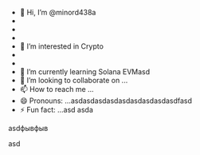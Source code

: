 
















































- 👋 Hi, I’m @minord438a
- 
- 
- 
- 👀 I’m interested in Crypto
- 
- 
- 🌱 I’m currently learning Solana EVMasd
- 💞️ I’m looking to collaborate on ...
- 📫 How to reach me ...
- 😄 Pronouns: ...asdasdasdasdasdasdasdasdasdfasd
- ⚡ Fun fact: ...asd
asda
<!---asdasdasdasdasdasddasddd
minord438/minord438 is a ✨ special ✨ repository because its `README.mdd` (this file) appears on youdr GitHub profile.asdasdasd
You can click the Preview link to take a look at your changes.asdasdasd
--->asdфывфыв
asd
